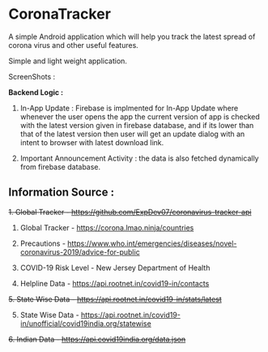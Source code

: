 # CoronaTracker



A simple Android application which will help you track the latest spread of corona virus and other useful features.

Simple and light weight application.

ScreenShots :

<b>Backend Logic :</b> 

1. In-App Update : Firebase is implmented for In-App Update where whenever the user opens the app the current version of app is checked with the latest version given in firebase database, and if its lower than that of the latest version then user will get an update dialog with an intent to browser with latest download link.

2. Important Announcement Activity : the data is also fetched dynamically from firebase database. 

<b>Information Source :</b> 
----------------------------
<del>1. Global Tracker - https://github.com/ExpDev07/coronavirus-tracker-api<del>
 
1. Global Tracker - https://corona.lmao.ninja/countries

2. Precautions - https://www.who.int/emergencies/diseases/novel-coronavirus-2019/advice-for-public

3. COVID-19 Risk Level - New Jersey Department of Health 

4. Helpline Data - https://api.rootnet.in/covid19-in/contacts

<del>5. State Wise Data - https://api.rootnet.in/covid19-in/stats/latest<del>

5. State Wise Data - https://api.rootnet.in/covid19-in/unofficial/covid19india.org/statewise

<del>6. Indian Data - https://api.covid19india.org/data.json<del>

